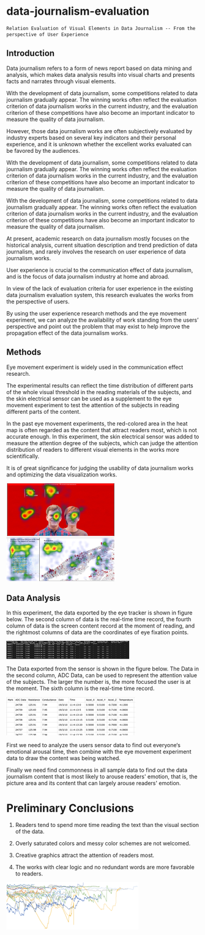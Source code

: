 # data-journalism-evaluation
	Relation Evaluation of Visual Elements in Data Journalism -- From the perspective of User Experience
## Introduction
Data journalism refers to a form of news report based on data mining and analysis, which makes data analysis results into visual charts and presents facts and narrates through visual elements.  


With the development of data journalism, some competitions related to data journalism gradually appear. The winning works often reflect the evaluation criterion of data journalism works in the current industry, and the evaluation criterion of these competitions have also become an important indicator to measure the quality of data journalism. 


However, those data journalism works are often subjectively evaluated by industry experts based on several key indicators and their personal experience, and it is unknown whether the excellent works evaluated can be favored by the audiences.


With the development of data journalism, some competitions related to data journalism gradually appear. The winning works often reflect the evaluation criterion of data journalism works in the current industry, and the evaluation criterion of these competitions have also become an important indicator to measure the quality of data journalism. 


With the development of data journalism, some competitions related to data journalism gradually appear. The winning works often reflect the evaluation criterion of data journalism works in the current industry, and the evaluation criterion of these competitions have also become an important indicator to measure the quality of data journalism.


At present, academic research on data journalism mostly focuses on the historical analysis, current situation description and trend prediction of data journalism, and rarely involves the research on user experience of data journalism works. 


User experience is crucial to the communication effect of data journalism, and is the focus of data journalism industry at home and abroad. 


In view of the lack of evaluation criteria for user experience in the existing data journalism evaluation system, this research evaluates the works from the perspective of users. 


By using the user experience research methods and the eye movement experiment, we can analyze the availability of work standing from the users’ perspective and point out the problem that may exist to help improve the propagation effect of the data journalism works.
## Methods
Eye movement experiment is widely used in the communication effect research. 


The experimental results can reflect the time distribution of different parts of the whole visual threshold in the reading materials of the subjects, and the skin electrical sensor can be used as a supplement to the eye movement experiment to test the attention of the subjects in reading different parts of the content.


In the past eye movement experiments, the red-colored area in the heat map is often regarded as the content that attract readers most, which is not accurate enough. In this experiment, the skin electrical sensor was added to measure the attention degree of the subjects, which can judge the attention distribution of readers to different visual elements in the works more scientifically. 


It is of great significance for judging the usability of data journalism works and optimizing the data visualization works.


![Heatmap](https://github.com/GYSTC2/data-journalism-evaluation/blob/master/pictures/heatmap.png)

## Data Analysis
In this experiment, the data exported by the eye tracker is shown in figure below. The second column of data is the real-time time record, the fourth column of data is the screen content record at the moment of reading, and the rightmost columns of data are the coordinates of eye fixation points.


![eyetrack data](https://github.com/GYSTC2/data-journalism-evaluation/blob/master/pictures/eye%20track.png)


The Data exported from the sensor is shown in the figure below. The Data in the second column, ADC Data, can be used to represent the attention value of the subjects. The larger the number is, the more focused the user is at the moment. The sixth column is the real-time time record.


![sensor data](https://github.com/GYSTC2/data-journalism-evaluation/blob/master/pictures/sensor.png)


First we need to analyze the users sensor data to find out everyone‘s emotional arousal time, then combine with the eye movement experiment data to draw the content was being watched. 


Finally we need find commonness in all sample data to find out the data journalism content that is most likely to arouse readers' emotion, that is, the picture area and its content that can largely arouse readers' emotion.

# Preliminary Conclusions
1. Readers tend to spend more time reading the text than the visual section of the data.


2. Overly saturated colors and messy color schemes are not welcomed.


3. Creative graphics attract the attention of readers most.


4. The works with clear logic and no redundant words are more favorable to readers.


![emotional curve](https://github.com/GYSTC2/data-journalism-evaluation/blob/master/pictures/reader's%20emotional%20curve.png)






